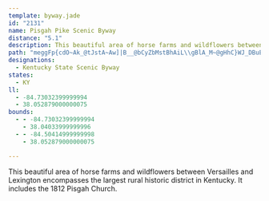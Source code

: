 ```yaml
---
template: byway.jade
id: "2131"
name: Pisgah Pike Scenic Byway
distance: "5.1"
description: This beautiful area of horse farms and wildflowers between Versailles and Lexington encompasses the largest rural historic district in Kentucky. It includes the 1812 Pisgah Church.
path: "meggFp{cdO~Ak_@tJstA~Aw]|B__@bCyZbMstBhAiL\\gBlA_M~@gHhC}WJ_DBuEU_[TyJxDqv@hAgH|A{GvGqYr@eFh@gGzAiVJ{EKkEI{BeAeIcEyQiB{KmAsLe@{KOuJ@gCx@kb@l@gLTsJB}K]uK}G}iAiAmXKeG?}J~@kgAYsEi@aE_CsMi@oEs@uP_Bef@SsFO[aG{cBsHonAmDct@o@__@E{Jm@gJ[oIY_KD_EL{AT_ANS`Ze]"
designations: 
  - Kentucky State Scenic Byway
states: 
  - KY
ll: 
  - -84.73032399999994
  - 38.052879000000075
bounds: 
  - - -84.73032399999994
    - 38.04033999999996
  - - -84.50414999999998
    - 38.052879000000075

---
```


This beautiful area of horse farms and wildflowers between Versailles and Lexington encompasses the largest rural historic district in Kentucky. It includes the 1812 Pisgah Church.
